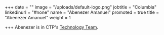 +++
date = ""
image = "/uploads/default-logo.png"
jobtitle = "Columbia"
linkedinurl = "#none"
name = "Abenezer Amanuel"
promoted = true
title = "Abenezer Amanuel"
weight = 1

+++
Abenezer is in CTP's [Technology Team](/services/technology "tech").